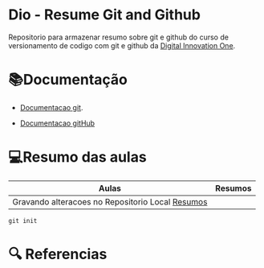 # Dio - Resume Git and Github

Repositorio para armazenar resumo sobre git e github do curso de versionamento de codigo com git e github da
 [Digital Innovation One](https://www.dio.me/).



 # 📚Documentação

 - [Documentacao git](https://git-scm.com).
 
 - [Documentacao gitHub](https://docs.github.com/pt)

 # 💻Resumo das aulas

 |Aulas | Resumos |
 |------|---------|
 | Gravando alteracoes no Repositorio Local [Resumos]() |


 ```
 git init

```

 #  🔍 Referencias 

